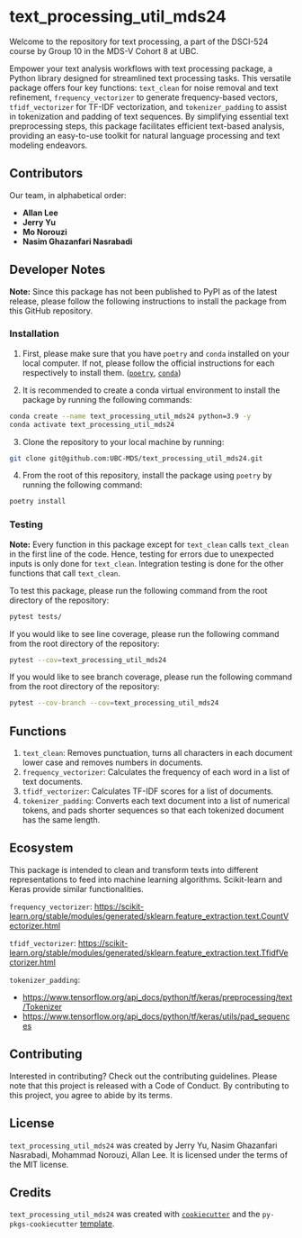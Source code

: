 # text_processing_util_mds24
Welcome to the repository for text processing, a part of the DSCI-524 course by Group 10 in the MDS-V Cohort 8 at UBC.

Empower your text analysis workflows with text processing package, a Python library designed for streamlined text processing tasks. This versatile package offers four key functions: `text_clean` for noise removal and text refinement, `frequency_vectorizer` to generate frequency-based vectors, `tfidf_vectorizer` for TF-IDF vectorization, and `tokenizer_padding` to assist in tokenization and padding of text sequences. By simplifying essential text preprocessing steps, this package facilitates efficient text-based analysis, providing an easy-to-use toolkit for natural language processing and text modeling endeavors.


## Contributors
Our team, in alphabetical order:

- **Allan Lee**
- **Jerry Yu**
- **Mo Norouzi**
- **Nasim Ghazanfari Nasrabadi**


## Developer Notes

**Note:** Since this package has not been published to PyPI as of the latest release, please follow the following instructions to install the package from this GitHub repository.

### Installation

1. First, please make sure that you have `poetry` and `conda` installed on your local computer. If not, please follow the official instructions for each respectively to install them. ([`poetry`](https://python-poetry.org/docs/), [`conda`](https://docs.conda.io/projects/miniconda/en/latest/))

2. It is recommended to create a conda virtual environment to install the package by running the following commands:

```bash
conda create --name text_processing_util_mds24 python=3.9 -y
conda activate text_processing_util_mds24
```

3. Clone the repository to your local machine by running:

```bash
git clone git@github.com:UBC-MDS/text_processing_util_mds24.git
```

4. From the root of this repository, install the package using `poetry` by running the following command:

```bash
poetry install
```

### Testing

**Note:** Every function in this package except for `text_clean` calls `text_clean` in the first line of the code. Hence, testing for errors due to unexpected inputs is only done for `text_clean`. Integration testing is done for the other functions that call `text_clean`.

To test this package, please run the following command from the root directory of the repository:

```bash
pytest tests/
```

If you would like to see line coverage, please run the following command from the root directory of the repository:

```bash
pytest --cov=text_processing_util_mds24
```

If you would like to see branch coverage, please run the following command from the root directory of the repository:

```bash
pytest --cov-branch --cov=text_processing_util_mds24
```


## Functions
1.  `text_clean`: 
Removes punctuation, turns all characters in each document lower case and removes numbers in documents.
2.  `frequency_vectorizer`:
Calculates the frequency of each word in a list of text documents.
3.  `tfidf_vectorizer`:
Calculates TF-IDF scores for a list of documents.
4.  `tokenizer_padding`:
Converts each text document into a list of numerical tokens, and pads shorter sequences so that each tokenized document has the same length.


## Ecosystem
This package is intended to clean and transform texts into different representations to feed into machine learning algorithms.
Scikit-learn and Keras provide similar functionalities.

`frequency_vectorizer`:
https://scikit-learn.org/stable/modules/generated/sklearn.feature_extraction.text.CountVectorizer.html

`tfidf_vectorizer`:
https://scikit-learn.org/stable/modules/generated/sklearn.feature_extraction.text.TfidfVectorizer.html


`tokenizer_padding`:

- https://www.tensorflow.org/api_docs/python/tf/keras/preprocessing/text/Tokenizer
- https://www.tensorflow.org/api_docs/python/tf/keras/utils/pad_sequences



## Contributing

Interested in contributing? Check out the contributing guidelines. Please note that this project is released with a Code of Conduct. By contributing to this project, you agree to abide by its terms.

## License

`text_processing_util_mds24` was created by Jerry Yu, Nasim Ghazanfari Nasrabadi, Mohammad Norouzi, Allan Lee. It is licensed under the terms of the MIT license.

## Credits

`text_processing_util_mds24` was created with [`cookiecutter`](https://cookiecutter.readthedocs.io/en/latest/) and the `py-pkgs-cookiecutter` [template](https://github.com/py-pkgs/py-pkgs-cookiecutter).
